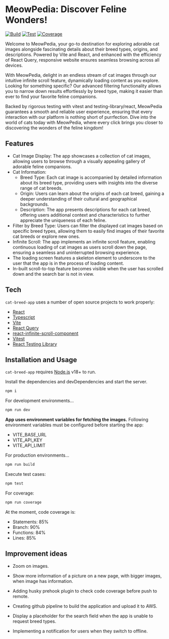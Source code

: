# MeowPedia: Discover Feline Wonders!

[![Build](https://github.com/mbalyi/cat-breed-app/actions/workflows/build.yml/badge.svg?branch=main)](https://github.com/mbalyi/cat-breed-app/actions/workflows/build.yml) [![Test](https://github.com/mbalyi/cat-breed-app/actions/workflows/test.yml/badge.svg?branch=main)](https://github.com/mbalyi/cat-breed-app/actions/workflows/test.yml) [![Coverage](https://github.com/mbalyi/cat-breed-app/actions/workflows/coverage.yml/badge.svg?branch=main)](https://github.com/mbalyi/cat-breed-app/actions/workflows/coverage.yml)

Welcome to MeowPedia, your go-to destination for exploring adorable cat images alongside fascinating details about their breed types, origins, and descriptions. Powered by Vite and React, and enhanced with the efficiency of React Query, responsive website ensures seamless browsing across all devices.

With MeowPedia, delight in an endless stream of cat images through our intuitive infinite scroll feature, dynamically loading content as you explore. Looking for something specific? Our advanced filtering functionality allows you to narrow down results effortlessly by breed type, making it easier than ever to find your favorite feline companions.

Backed by rigorous testing with vitest and testing-library/react, MeowPedia guarantees a smooth and reliable user experience, ensuring that every interaction with our platform is nothing short of purrfection. Dive into the world of cats today with MeowPedia, where every click brings you closer to discovering the wonders of the feline kingdom!

## Features

- Cat Image Display: The app showcases a collection of cat images, allowing users to browse through a visually appealing gallery of adorable feline companions.
- Cat Information:
  - Breed Type: Each cat image is accompanied by detailed information about its breed type, providing users with insights into the diverse range of cat breeds.
  - Origin: Users can learn about the origins of each cat breed, gaining a deeper understanding of their cultural and geographical backgrounds.
  - Description: The app presents descriptions for each cat breed, offering users additional context and characteristics to further appreciate the uniqueness of each feline.
- Filter by Breed Type: Users can filter the displayed cat images based on specific breed types, allowing them to easily find images of their favorite cat breeds or explore new ones.
- Infinite Scroll: The app implements an infinite scroll feature, enabling continuous loading of cat images as users scroll down the page, ensuring a seamless and uninterrupted browsing experience.
- The loading screen features a skeleton element to underscore to the user that the app is in the process of loading content.
- In-built scroll-to-top feature becomes visible when the user has scrolled down and the search bar is not in view.

## Tech

`cat-breed-app` uses a number of open source projects to work properly:

- [React]
- [Typescript]
- [Vite]
- [React Query]
- [react-infinite-scroll-component]
- [Vitest]
- [React Testing Library]

## Installation and Usage

`cat-breed-app` requires [Node.js](https://nodejs.org/) v18+ to run.

Install the dependencies and devDependencies and start the server.

```sh
npm i
```

For development environments...

```sh
npm run dev
```

**App uses environment variables for fetching the images.**
Following environment variables must be configured before starting the app:

- VITE_BASE_URL
- VITE_API_KEY
- VITE_API_LIMIT

For production environments...

```sh
npm run build
```

Execute test cases:

```sh
npm test
```

For coverage:

```sh
npm run coverage
```

At the moment, code coverage is:

- Statements: 85%
- Branch: 90%
- Functions: 84%
- Lines: 85%

## Improvement ideas

- Zoom on images.
- Show more information of a picture on a new page, with bigger images, when image has information.
- Adding husky prehook plugin to check code coverage before push to remote.
- Creating github pipeline to build the application and upload it to AWS.
- Display a placeholder for the search field when the app is unable to request breed types.
- Implementing a notification for users when they switch to offline.

  [React]: https://react.dev/
  [Typescript]: https://typescriptlang.org/
  [Vite]: https://vitejs.dev/
  [React Query]: https://tanstack.com/
  [react-infinite-scroll-component]: https://www.npmjs.com/package/react-infinite-scroll-component
  [Vitest]: https://vitest.dev/
  [React Testing Library]: https://testing-library.com/
